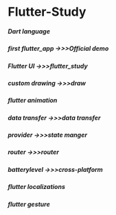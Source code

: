# Flutter-Study

##### Dart language

##### first flutter_app   ->>>Official demo

##### Flutter UI          ->>>flutter_study 

##### custom drawing      ->>>draw

##### flutter animation 

##### data transfer       ->>>data transfer

##### provider            ->>>state manger

##### router              ->>>router

##### batterylevel        ->>>cross-platform

##### flutter localizations      

##### flutter gesture      
